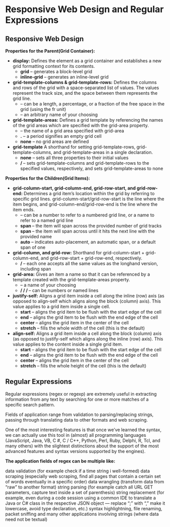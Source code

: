 # Responsive Web Design and Regular Expressions
## Responsive Web Design
**Properties for the Parent(Grid Container):**
- **display:** Defines the element as a grid container and establishes a new grid formatting context for its contents.
   - **grid** – generates a block-level grid
   - **inline-grid** – generates an inline-level grid
- **grid-template-columns & grid-template-rows:** Defines the columns and rows of the grid with a space-separated list of values. The values represent the track size, and the space between them represents the grid line.   
   - **<track-size>** – can be a length, a percentage, or a fraction of the free space in the grid (using the fr unit)
   - **<line-name>** – an arbitrary name of your choosing
- **grid-template-areas:** Defines a grid template by referencing the names of the grid areas which are specified with the grid-area property. 
   -  **<grid-area-name>** – the name of a grid area specified with grid-area
   - **.** – a period signifies an empty grid cell
   - **none** – no grid areas are defined  
- **grid-template** A shorthand for setting grid-template-rows, grid-template-columns, and grid-template-areas in a single declaration.
   - **none** – sets all three properties to their initial values
   - **<grid-template-rows> / <grid-template-columns>** – sets grid-template-columns and grid-template-rows to the specified values, respectively, and sets grid-template-areas to none


**Properties for the Children(Grid Items):**
- **grid-column-start, grid-column-end, grid-row-start, and grid-row-end:** Determines a grid item’s location within the grid by referring to specific grid lines. grid-column-start/grid-row-start is the line where the item begins, and grid-column-end/grid-row-end is the line where the item ends.
   - **<line>** – can be a number to refer to a numbered grid line, or a name to refer to a named grid line
   - **span <number>** – the item will span across the provided number of grid tracks
   - **span <name>** – the item will span across until it hits the next line with the provided name
   - **auto** – indicates auto-placement, an automatic span, or a default span of one
- **grid-column, and grid-row:** Shorthand for grid-column-start + grid-column-end, and grid-row-start + grid-row-end, respectively.
   - **<start-line> / <end-line>** – each one accepts all the same values as the longhand version, including span
- **grid-area:** Gives an item a name so that it can be referenced by a template created with the grid-template-areas property. 
    - **<name>** – a name of your choosing
    - **<row-start> / <column-start> / <row-end> / <column-end>** – can be numbers or named lines
- **justify-self:** Aligns a grid item inside a cell along the inline (row) axis (as opposed to align-self which aligns along the block (column) axis). This value applies to a grid item inside a single cell.
    - **start** – aligns the grid item to be flush with the start edge of the cell
    - **end** – aligns the grid item to be flush with the end edge of the cell
    - **center** – aligns the grid item in the center of the cell
    - **stretch** – fills the whole width of the cell (this is the default)
- **align-self:** Aligns a grid item inside a cell along the block (column) axis (as opposed to justify-self which aligns along the inline (row) axis). This value applies to the content inside a single grid item. 
    - **start** – aligns the grid item to be flush with the start edge of the cell
    - **end** – aligns the grid item to be flush with the end edge of the cell
    - **center** – aligns the grid item in the center of the cell
    - **stretch** – fills the whole height of the cell (this is the default)   

## Regular Expressions
Regular expressions (regex or regexp) are extremely useful in extracting information from any text by searching for one or more matches of a specific search pattern.

Fields of application range from validation to parsing/replacing strings, passing through translating data to other formats and web scraping.

One of the most interesting features is that once we’ve learned the syntax, we can actually use this tool in (almost) all programming languages ​​(JavaScript, Java, VB, C #, C / C++, Python, Perl, Ruby, Delphi, R, Tcl, and many others) with the slightest distinctions about the support of the most advanced features and syntax versions supported by the engines).

**The application fields of regex can be multiple like:**

data validation (for example check if a time string i well-formed)
data scraping (especially web scraping, find all pages that contain a certain set of words eventually in a specific order)
data wrangling (transform data from “raw” to another format)
string parsing (for example catch all URL GET parameters, capture text inside a set of parenthesis)
string replacement (for example, even during a code session using a common IDE to translate a Java or C# class in the respective JSON object — replace “;” with “,” make it lowercase, avoid type declaration, etc.)
syntax highlightning, file renaming, packet sniffing and many other applications involving strings (where data need not be textual)